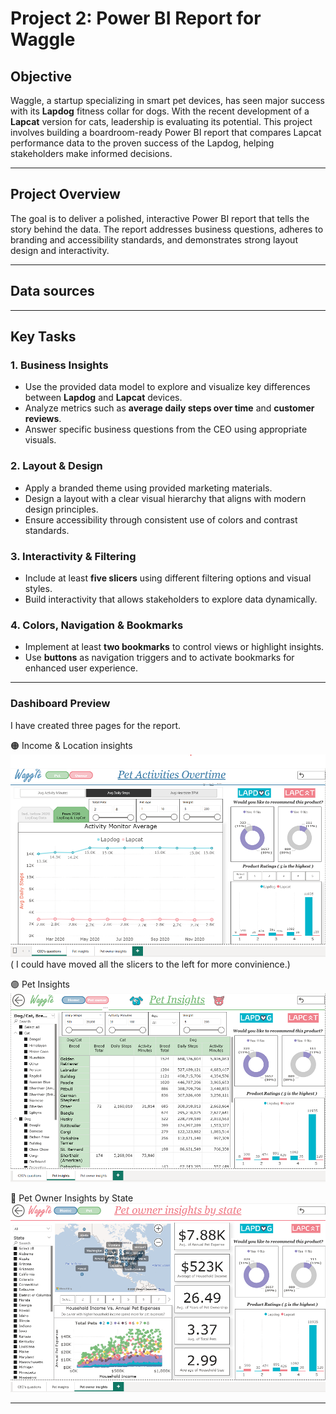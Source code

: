 # Project 2: Power BI Report for Waggle

## Objective

Waggle, a startup specializing in smart pet devices, has seen major success with its **Lapdog** fitness collar for dogs. With the recent development of a **Lapcat** version for cats, leadership is evaluating its potential. This project involves building a boardroom-ready Power BI report that compares Lapcat performance data to the proven success of the Lapdog, helping stakeholders make informed decisions.

---
## Project Overview

The goal is to deliver a polished, interactive Power BI report that tells the story behind the data. The report addresses business questions, adheres to branding and accessibility standards, and demonstrates strong layout design and interactivity.

---
## Data sources


---
## Key Tasks

### 1. Business Insights
- Use the provided data model to explore and visualize key differences between **Lapdog** and **Lapcat** devices.
- Analyze metrics such as **average daily steps over time** and **customer reviews**.
- Answer specific business questions from the CEO using appropriate visuals.

### 2. Layout & Design
- Apply a branded theme using provided marketing materials.
- Design a layout with a clear visual hierarchy that aligns with modern design principles.
- Ensure accessibility through consistent use of colors and contrast standards.

### 3. Interactivity & Filtering
- Include at least **five slicers** using different filtering options and visual styles.
- Build interactivity that allows stakeholders to explore data dynamically.

### 4. Colors, Navigation & Bookmarks
- Implement at least **two bookmarks** to control views or highlight insights.
- Use **buttons** as navigation triggers and to activate bookmarks for enhanced user experience.

---
### Dashiboard Preview

I have created three pages for the report. 

🟠 Income & Location insights
![1](Screenshots/1-CEO's-questions.png) </br>
( I could have moved all the slicers to the left for more convinience.)
   
🟣 Pet Insights
![2](Screenshots/2-Pet-insights.png)

🔵 Pet Owner Insights by State
![3](Screenshots/3-Pet-owner-insites-by-State.png)

---
